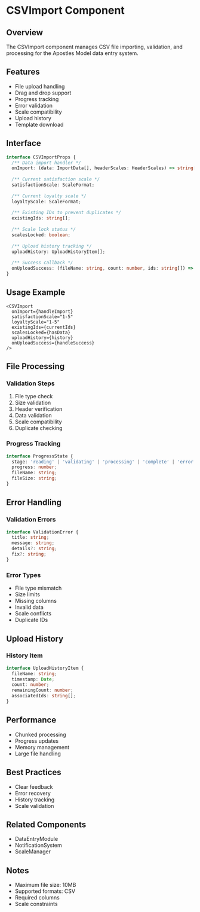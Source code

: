 # CSVImport Component

## Overview
The CSVImport component manages CSV file importing, validation, and processing for the Apostles Model data entry system.

## Features
- File upload handling
- Drag and drop support
- Progress tracking
- Error validation
- Scale compatibility
- Upload history
- Template download

## Interface
```typescript
interface CSVImportProps {
  /** Data import handler */
  onImport: (data: ImportData[], headerScales: HeaderScales) => string[];
  
  /** Current satisfaction scale */
  satisfactionScale: ScaleFormat;
  
  /** Current loyalty scale */
  loyaltyScale: ScaleFormat;
  
  /** Existing IDs to prevent duplicates */
  existingIds: string[];
  
  /** Scale lock status */
  scalesLocked: boolean;
  
  /** Upload history tracking */
  uploadHistory: UploadHistoryItem[];
  
  /** Success callback */
  onUploadSuccess: (fileName: string, count: number, ids: string[]) => void;
}
```

## Usage Example
```tsx
<CSVImport
  onImport={handleImport}
  satisfactionScale="1-5"
  loyaltyScale="1-5"
  existingIds={currentIds}
  scalesLocked={hasData}
  uploadHistory={history}
  onUploadSuccess={handleSuccess}
/>
```

## File Processing

### Validation Steps
1. File type check
2. Size validation
3. Header verification
4. Data validation
5. Scale compatibility
6. Duplicate checking

### Progress Tracking
```typescript
interface ProgressState {
  stage: 'reading' | 'validating' | 'processing' | 'complete' | 'error';
  progress: number;
  fileName: string;
  fileSize: string;
}
```

## Error Handling

### Validation Errors
```typescript
interface ValidationError {
  title: string;
  message: string;
  details?: string;
  fix?: string;
}
```

### Error Types
- File type mismatch
- Size limits
- Missing columns
- Invalid data
- Scale conflicts
- Duplicate IDs

## Upload History

### History Item
```typescript
interface UploadHistoryItem {
  fileName: string;
  timestamp: Date;
  count: number;
  remainingCount: number;
  associatedIds: string[];
}
```

## Performance
- Chunked processing
- Progress updates
- Memory management
- Large file handling

## Best Practices
- Clear feedback
- Error recovery
- History tracking
- Scale validation

## Related Components
- DataEntryModule
- NotificationSystem
- ScaleManager

## Notes
- Maximum file size: 10MB
- Supported formats: CSV
- Required columns
- Scale constraints
